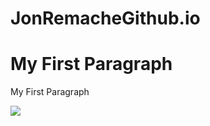 <!DOCTYPE html>
<html>
<head>
  <h1>JonRemacheGithub.io</h1>
</head>
<body>
<h1>My First Paragraph</h1>
<p>My First Paragraph</p>
</body>
<img src="images/Logoo.jpg">
  </div>

<div id="div5">
  </div>
  
